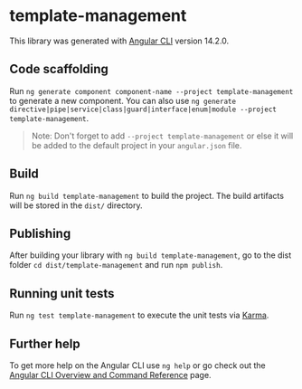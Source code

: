 # template-management

This library was generated with [Angular CLI](https://github.com/angular/angular-cli) version
14.2.0.

## Code scaffolding

Run `ng generate component component-name --project template-management` to generate a new
component. You can also use
`ng generate directive|pipe|service|class|guard|interface|enum|module --project template-management`.

> Note: Don't forget to add `--project template-management` or else it will be added to the
> default project in your `angular.json` file.

## Build

Run `ng build template-management` to build the project. The build artifacts will be stored in
the `dist/` directory.

## Publishing

After building your library with `ng build template-management`, go to the dist folder
`cd dist/template-management` and run `npm publish`.

## Running unit tests

Run `ng test template-management` to execute the unit tests via
[Karma](https://karma-runner.github.io).

## Further help

To get more help on the Angular CLI use `ng help` or go check out the
[Angular CLI Overview and Command Reference](https://angular.io/cli) page.
